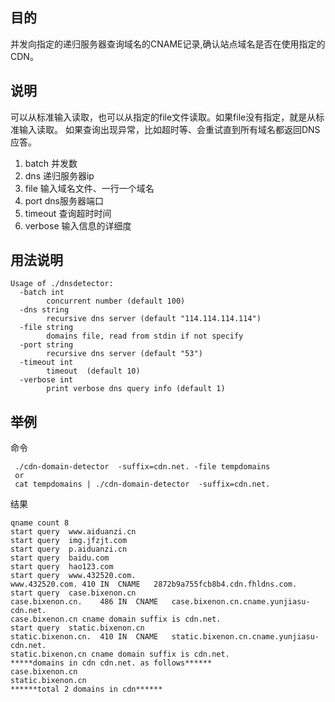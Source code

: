 ## 目的

并发向指定的递归服务器查询域名的CNAME记录,确认站点域名是否在使用指定的CDN。

## 说明

可以从标准输入读取，也可以从指定的file文件读取。如果file没有指定，就是从标准输入读取。
如果查询出现异常，比如超时等、会重试直到所有域名都返回DNS应答。

1. batch 并发数
2. dns 递归服务器ip
3. file 输入域名文件、一行一个域名
4. port dns服务器端口
5. timeout 查询超时时间
6. verbose 输入信息的详细度

## 用法说明

```
Usage of ./dnsdetector:
  -batch int
    	concurrent number (default 100)
  -dns string
    	recursive dns server (default "114.114.114.114")
  -file string
    	domains file, read from stdin if not specify
  -port string
    	recursive dns server (default "53")
  -timeout int
    	timeout  (default 10)
  -verbose int
    	print verbose dns query info (default 1)

```

## 举例

命令
```
 ./cdn-domain-detector  -suffix=cdn.net. -file tempdomains
 or
 cat tempdomains | ./cdn-domain-detector  -suffix=cdn.net.

```

结果

```
qname count 8
start query  www.aiduanzi.cn
start query  img.jfzjt.com
start query  p.aiduanzi.cn
start query  baidu.com
start query  hao123.com
start query  www.432520.com.
www.432520.com.	410	IN	CNAME	2872b9a755fcb8b4.cdn.fhldns.com.
start query  case.bixenon.cn
case.bixenon.cn.	486	IN	CNAME	case.bixenon.cn.cname.yunjiasu-cdn.net.
case.bixenon.cn cname domain suffix is cdn.net.
start query  static.bixenon.cn
static.bixenon.cn.	410	IN	CNAME	static.bixenon.cn.cname.yunjiasu-cdn.net.
static.bixenon.cn cname domain suffix is cdn.net.
*****domains in cdn cdn.net. as follows******
case.bixenon.cn
static.bixenon.cn
******total 2 domains in cdn******
```
